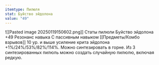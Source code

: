 ```yaml
---
itemtype: Пилюля
stat: Буйство эйдолона
value: "49"
---
```

![[Pasted image 20250119150602.png]]
Статы пилюли
Буйство эйдолона +49
Резонанс навыка
С пассивным навыком [[Предметы/Комбо взрывов]] 10 ур. и выше усиление крита эйдолона +1%/24%/53%/82%/114%.
Можно синтезировать в горне.
Из 3 синтезированных пилюль можно создать случайную пилюлю, включая редкую.